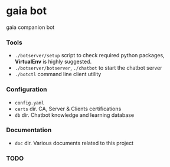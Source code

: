 # gaia bot
gaia companion bot

### Tools
- `./botserver/setup` script to check required python packages, **VirtualEnv** is highly suggested.
- `./botserver/botserver`, `./chatbot` to start the chatbot server
- `./botctl` command line client utility

### Configuration
- `config.yaml`
- `certs` dir. CA, Server & Clients certifications
- `db` dir. Chatbot knowledge and learning database

### Documentation
- `doc` dir. Various documents related to this project


### TODO
